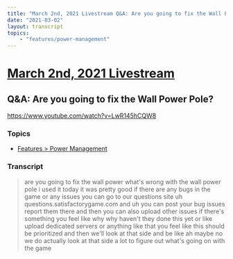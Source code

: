 ```yaml
---
title: "March 2nd, 2021 Livestream Q&A: Are you going to fix the Wall Power Pole?"
date: "2021-03-02"
layout: transcript
topics:
    - "features/power-management"
---
```

# [March 2nd, 2021 Livestream](../2021-03-02.md)
## Q&A: Are you going to fix the Wall Power Pole?
https://www.youtube.com/watch?v=LwR145hCQW8

### Topics
* [Features > Power Management](../topics/features/power-management.md)

### Transcript

> are you going to fix the wall power what's wrong with the wall power pole i used it today it was pretty good if there are any bugs in the game or any issues you can go to our questions site uh questions.satisfactorygame.com and uh you can post your bug issues report them there and then you can also upload other issues if there's something you feel like why why haven't they done this yet or like upload dedicated servers or anything like that you feel like this should be prioritized and then we'll look at that side and be like ah maybe no we do actually look at that side a lot to figure out what's going on with the game
